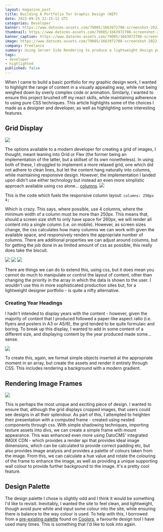 ```yaml
---
layout: magazine_post
title: Building A Portfolio for Graphic Design (WIP)
date: 2022-09-25 22:15:12 UTC
categories: Developer
banner: https://www.datocms-assets.com/79085/1663972708-screenshot-2022-09-23-at-23-32-10.jpg
thumbnail: https://www.datocms-assets.com/79085/1663972708-screenshot-2022-09-23-at-23-32-10.jpg
banner_caption: https://www.datocms-assets.com/79085/1663972708-screenshot-2022-09-23-at-23-32-10.jpg
image: https://www.datocms-assets.com/79085/1663972708-screenshot-2022-09-23-at-23-32-10.jpg
company: Freelance
summary: Using Server Side Rendering to produce a lightweight design portfolio
tags:
- developer
- highlighted
published: false
---
```



When I came to build a basic portfolio for my graphic design work, I wanted to highlight the range of content in a visually appealing way, while not being weighed down by overly complex code or animation. Similarly, I wanted to ensure this project brushed off my react skills, while maintaining adherence to using pure CSS techniques. This article highlights some of the choices I made as a designer and developer, as well as highlighting some interesting features. 

## Grid Display
![](https://www.datocms-assets.com/79085/1663972708-screenshot-2022-09-23-at-23-32-10.jpg)

The options available to a modern developer for creating a grid of images, I thought, meant leaning into Grid or Flex (the former being an implementation of the latter, but a skillset of its own nonetheless). In using both of these, I struggled to implement a more relaxed grid, one which did not adhere to clean lines, but let the content hang naturally into columns, while maintaining responsive design. However, the implementation I landed upon didn't use either technology but instead an even more simplistic approach available using css alone... [columns](https://www.w3schools.com/cssref/css3_pr_columns.asp).
![](https://www.datocms-assets.com/79085/1663973931-screenshot-202022-09-23-20at-2023-56-36.jpg)

This is the code which fuels the responsive column layout:
`columns: 250px 4;`

Which is crazy. This says, where possible, use 4 columns, where the minimum width of a column must be more than 250px. This means that, should a screen size shift to only have space for 260px, we will render all content into a single column (i.e. on mobile). However, as screen sizes change, the css calculates how many columns we can work with given the available space, and responsively renders the appropriate number of columns. There are additional properties we can adjust around columns, but for getting the job done in as limited amount of css as possible, this really does take the biscuit.

![](https://www.datocms-assets.com/79085/1663973918-screenshot-202022-09-23-20at-2023-56-46.jpg)
![](https://www.datocms-assets.com/79085/1663973923-screenshot-202022-09-23-20at-2023-56-40.jpg)
![](https://www.datocms-assets.com/79085/1663973927-screenshot-202022-09-23-20at-2023-56-58.jpg)

There are things we can do to extend this, using css, but it does mean you cannot do much to manipulate or control the layout of content, other than changing the priority in the array in which the data is shown to the user. I wouldn't use this in more sophisticated production sites but, for a lightweight designer portfolio - is quite a nifty alternative.

### Creating Year Headings
I hadn't intended to display years with the content - however, given the majority of content that I produced followed a paper-like aspect ratio (i.e. flyers and posters in A3 or A5/6), the grid tended to be quite formulaic and boring. To break up this display, I wanted to add in some content of a different size, and displaying content by the year produced made some... sense.

![](https://www.datocms-assets.com/79085/1663973931-screenshot-202022-09-23-20at-2023-56-36.jpg)

To create this, again, we format simple objects inserted at the appropriate moment in an array, but create the assets and render it entirely through CSS. This includes rendering a background with a modern gradient.

## Rendering Image Frames
![](https://www.datocms-assets.com/79085/1663973008-screenshot-2022-09-23-at-23-42-31.jpg)

This is perhaps the most unique and exciting piece of design. I wanted to ensure that, although the grid displays cropped images, that users could see designs in all their splendour. As part of this, I attempted to heighten their presentation with a computed frame - created using nested components through css. With simple shadowing techniques, importing texture assets into divs, we can create a simple frame with mount appearance. This was enhanced even more using DatoCMS' integrated IMGIX CDN - which provides a  render api that provides ideal image dimensions, which can be calculated to provide correct padding etc, but also provides image analysis and provides a palette of colours taken from the image. From this, we can calculate a hue value and rotate the colouring of the frame to enhance the image, as well as providing a unique supporting wall colour to provide further background to the image. It's a pretty cool feature.

## Design Palette
The design palette I chose is slightly odd and I think it would be something I'd like to revisit. Inevitably, I wanted the site to feel clean, and lightweight, though avoid pure white and input some colour into the site, while ensuring there is balance to the way colour is used. To help with this, I borrowed from a [pre-existing palette](https://coolors.co/palette/e63946-f1faee-a8dadc-457b9d-1d3557) found on [Coolors](https://coolors.co/), a favourite design tool I have used many times. This is something that I'd like to look into again.